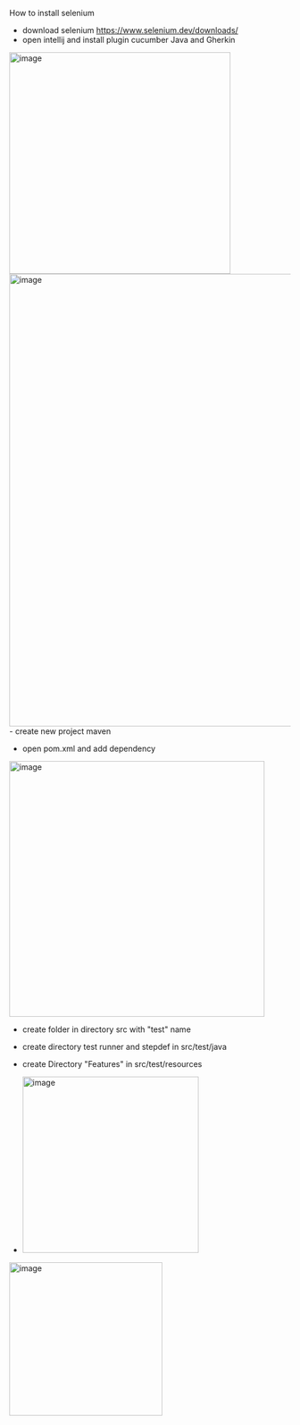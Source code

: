 How to install selenium 
- download selenium https://www.selenium.dev/downloads/ 
- open intellij and install plugin cucumber Java and Gherkin
<img width="396" alt="image" src="https://user-images.githubusercontent.com/102913752/198884840-78b1a460-677b-438d-b6e8-f062e9589f42.png">

<img width="809" alt="image" src="https://user-images.githubusercontent.com/102913752/198884654-1840feee-e332-4bd1-bd4e-06e521d10652.png">
- create new project maven 

- open pom.xml and add dependency 

<img width="457" alt="image" src="https://user-images.githubusercontent.com/102913752/198885984-da6afea6-eb70-434a-bc5e-e6768d2ba8f1.png">


- create folder in directory src with "test" name


- create directory test runner and stepdef in src/test/java

- create  Directory "Features" in src/test/resources

- <img width="315" alt="image" src="https://user-images.githubusercontent.com/102913752/198884743-4cf0234b-42e5-4df8-8117-25a94d0995ae.png">

<img width="274" alt="image" src="https://user-images.githubusercontent.com/102913752/198886107-081b9a39-cdc5-4950-9a76-82a73a5fe97b.png">


